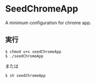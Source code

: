 # SeedChromeApp
A minimum configuration for chrome app.

## 実行
```
$ chmod u+x seedChromeApp
$ ./seedChromeApp
```
または
```
$ sh seedChromeApp
```
